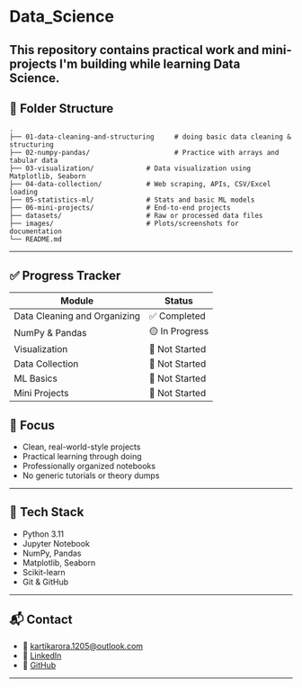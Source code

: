 # Data_Science
This repository contains practical work and mini-projects I'm building **while learning Data Science**.
---

## 📁 Folder Structure

```
.
├── 01-data-cleaning-and-structuring     # doing basic data cleaning & structuring
├── 02-numpy-pandas/                     # Practice with arrays and tabular data
├── 03-visualization/             # Data visualization using Matplotlib, Seaborn
├── 04-data-collection/           # Web scraping, APIs, CSV/Excel loading
├── 05-statistics-ml/             # Stats and basic ML models
├── 06-mini-projects/             # End-to-end projects
├── datasets/                     # Raw or processed data files
├── images/                       # Plots/screenshots for documentation
└── README.md
```

---

## ✅ Progress Tracker

| Module                                            | Status        |
|---------------------------------------------------|---------------|
| Data Cleaning and Organizing                      | ✅ Completed   |
| NumPy & Pandas                                    | 🟡 In Progress |
| Visualization                                     | 🔲 Not Started |
| Data Collection                                   | 🔲 Not Started |
| ML Basics                                         | 🔲 Not Started |
| Mini Projects                                     | 🔲 Not Started |


## 🧠 Focus

- Clean, real-world-style projects
- Practical learning through doing
- Professionally organized notebooks
- No generic tutorials or theory dumps

---

## 🧰 Tech Stack

- Python 3.11
- Jupyter Notebook
- NumPy, Pandas
- Matplotlib, Seaborn
- Scikit-learn
- Git & GitHub

---

## 📬 Contact

- 📧 kartikarora.1205@outlook.com
- 💼 [LinkedIn](https://linkedin.com/in/KA1205)
- 🐙 [GitHub](https://github.com/KA-1205)

---


